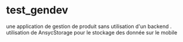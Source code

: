 # test_gendev
une application de gestion de produit sans utilisation d'un backend . utilisation de AnsycStorage pour le stockage des donnée sur le mobile
